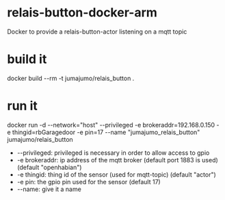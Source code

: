 # relais-button-docker-arm
Docker to provide a relais-button-actor listening on a mqtt topic

# build it 
docker build --rm -t jumajumo/relais_button .

# run it
docker run -d --network="host" --privileged -e brokeraddr=192.168.0.150 -e thingid=rbGaragedoor -e pin=17 --name "jumajumo_relais_button" jumajumo/relais_button

- --privileged: privileged is necessary in order to allow access to gpio
- -e brokeraddr: ip address of the mqtt broker (default port 1883 is used) (default "openhabian")
- -e thingid: thing id of the sensor (used for mqtt-topic) (default "actor")
- -e pin: the gpio pin used for the sensor (default 17)
- --name: give it a name
